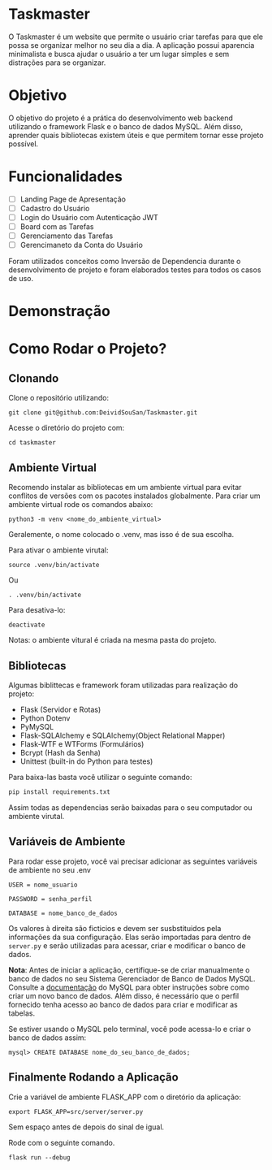 # Taskmaster

O Taskmaster é um website que permite o usuário criar tarefas para que ele possa se organizar melhor no seu dia a dia. A aplicação possui aparencia minimalista e busca ajudar o usuário a ter um lugar simples e sem distrações para se organizar.

# Objetivo

O objetivo do projeto é a prática do desenvolvimento web backend utilizando o framework Flask e o banco de dados MySQL. Além disso, aprender quais bibliotecas existem úteis e que permitem tornar esse projeto possível.

# Funcionalidades

- [ ] Landing Page de Apresentação  
- [ ] Cadastro do Usuário  
- [ ] Login do Usuário com Autenticação JWT  
- [ ] Board com as Tarefas  
- [ ] Gerenciamento das Tarefas   
- [ ] Gerencimaneto da Conta do Usuário 

Foram utilizados conceitos como Inversão de Dependencia durante o desenvolvimento de projeto e foram elaborados testes para todos os casos de uso.

# Demonstração

# Como Rodar o Projeto?

## Clonando

Clone o repositório utilizando:

```
git clone git@github.com:DeividSouSan/Taskmaster.git
```

Acesse o diretório do projeto com:

```
cd taskmaster
```

## Ambiente Virtual

Recomendo instalar as bibliotecas em um ambiente virtual para evitar conflitos de versões com os pacotes instalados globalmente. Para criar um ambiente virtual rode os comandos abaixo:

```
python3 -m venv <nome_do_ambiente_virtual>
```

Geralemente, o nome colocado o .venv, mas isso é de sua escolha.

Para ativar o ambiente virutal:

```
source .venv/bin/activate
```

Ou

```
. .venv/bin/activate
```

Para desativa-lo:

```
deactivate
```

Notas: o ambiente vitural é criada na mesma pasta do projeto.

## Bibliotecas

Algumas biblittecas e framework foram utilizadas para realização do projeto:

- Flask (Servidor e Rotas)
- Python Dotenv
- PyMySQL
- Flask-SQLAlchemy e SQLAlchemy(Object Relational Mapper)
- Flask-WTF e WTForms (Formulários)
- Bcrypt (Hash da Senha)
- Unittest (built-in do Python para testes)

Para baixa-las basta você utilizar o seguinte comando:

```bash
pip install requirements.txt
```

Assim todas as dependencias serão baixadas para o seu computador ou ambiente virutal.

## Variáveis de Ambiente

Para rodar esse projeto, você vai precisar adicionar as seguintes variáveis de ambiente no seu .env

```
USER = nome_usuario

PASSWORD = senha_perfil

DATABASE = nome_banco_de_dados
```

Os valores à direita são ficticios e devem ser susbstituidos pela informações da sua configuração. Elas serão importadas para dentro de `server.py` e serão utilizadas para acessar, criar e modificar o banco de dados.

**Nota**: Antes de iniciar a aplicação, certifique-se de criar manualmente o banco de dados no seu Sistema Gerenciador de Banco de Dados MySQL. Consulte a [documentação](https://dev.mysql.com/doc/) do MySQL para obter instruções sobre como criar um novo banco de dados. Além disso, é necessário que o perfil fornecido tenha acesso ao banco de dados para criar e modificar as tabelas.

Se estiver usando o MySQL pelo terminal, você pode acessa-lo e criar o banco de dados assim:

```mysql
mysql> CREATE DATABASE nome_do_seu_banco_de_dados;
```

## Finalmente Rodando a Aplicação

Crie a variável de ambiente FLASK_APP com o diretório da aplicação:

```
export FLASK_APP=src/server/server.py
```
Sem espaço antes de depois do sinal de igual.

Rode com o seguinte comando.

```
flask run --debug
```

